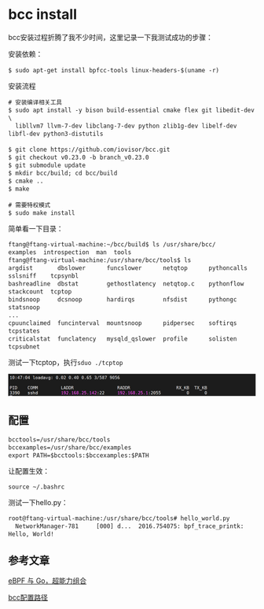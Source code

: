 # bcc install 

bcc安装过程折腾了我不少时间，这里记录一下我测试成功的步骤：



安装依赖：

`$ sudo apt-get install bpfcc-tools linux-headers-$(uname -r)`

安装流程

```shell
# 安装编译相关工具
$ sudo apt install -y bison build-essential cmake flex git libedit-dev \
  libllvm7 llvm-7-dev libclang-7-dev python zlib1g-dev libelf-dev libfl-dev python3-distutils
  
$ git clone https://github.com/iovisor/bcc.git
$ git checkout v0.23.0 -b branch_v0.23.0
$ git submodule update
$ mkdir bcc/build; cd bcc/build
$ cmake ..
$ make

# 需要特权模式
$ sudo make install  
```

简单看一下目录：

```shell
ftang@ftang-virtual-machine:~/bcc/build$ ls /usr/share/bcc/
examples  introspection  man  tools
ftang@ftang-virtual-machine:/usr/share/bcc/tools$ ls
argdist       dbslower      funcslower      netqtop      pythoncalls  sslsniff    tcpsynbl
bashreadline  dbstat        gethostlatency  netqtop.c    pythonflow   stackcount  tcptop
bindsnoop     dcsnoop       hardirqs        nfsdist      pythongc     statsnoop 
...
cpuunclaimed  funcinterval  mountsnoop      pidpersec    softirqs     tcpstates
criticalstat  funclatency   mysqld_qslower  profile      solisten     tcpsubnet
```

测试一下tcptop，执行`sduo ./tcptop`

![](assets\tcptop.PNG)



## 配置

```
bcctools=/usr/share/bcc/tools
bccexamples=/usr/share/bcc/examples
export PATH=$bcctools:$bccexamples:$PATH
```

让配置生效：

```
source ~/.bashrc 
```

测试一下hello.py：

```
root@ftang-virtual-machine:/usr/share/bcc/tools# hello_world.py
  NetworkManager-781     [000] d...  2016.754075: bpf_trace_printk: Hello, World!
```



## 参考文章

[eBPF 与 Go，超能力组合](https://www.ebpf.top/post/ebpf_and_go/)

[bcc配置路径](https://github.com/iovisor/bcc/blob/master/INSTALL.md#:~:text=add%20bcc%20directory%20to%20your%20%24PATH)